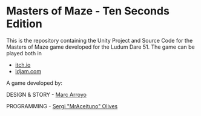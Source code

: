 # Masters of Maze - Ten Seconds Edition

This is the repository containing the Unity Project and Source Code for the Masters of Maze game developed for the Ludum Dare 51.
The game can be played both in 
* [itch.io](https://mraceituno.itch.io/masters-of-maze)
* [ldjam.com](https://ldjam.com/events/ludum-dare/51/masters-of-maze)

A game developed by:

DESIGN & STORY - [Marc Arroyo](https://www.linkedin.com/in/marc-arroyo-flores-006076174/)

PROGRAMMING - [Sergi "MrAceituno" Olives](https://www.linkedin.com/in/sergiolives/)
